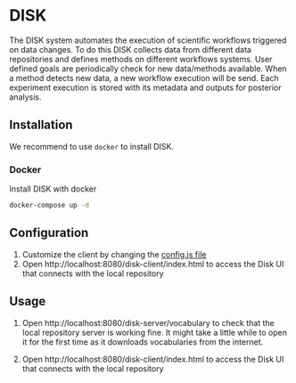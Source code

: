 
# DISK

The DISK system automates the execution of scientific workflows triggered 
on data changes. To do this DISK collects data from different data repositories
and defines methods on different workflows systems. User defined goals are 
periodically check for new data/methods available. When a method detects new data,
a new workflow execution will be send. Each experiment execution is stored with its
metadata and outputs for posterior analysis.

## Installation

We recommend to use `docker` to install DISK.

### Docker

Install DISK with docker

```bash
docker-compose up -d
```
## Configuration

1. Customize the client by changing the [config.js file](./config.js)
2. Open http://localhost:8080/disk-client/index.html to access the Disk UI that connects with the local repository

## Usage

1. Open http://localhost:8080/disk-server/vocabulary to check that the local repository server is working fine. It might take a little while to open it for the first time as it downloads vocabularies from the internet.

2. Open http://localhost:8080/disk-client/index.html to access the Disk UI that connects with the local repository

